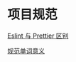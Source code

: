 <!--
 * @Author: TerryMin
 * @Date: 2022-08-03 14:36:46
 * @LastEditors: TerryMin
 * @LastEditTime: 2022-12-26 10:14:44
 * @Description: file not
-->
# 项目规范

[Eslint 与 Prettier 区别](https://juejin.cn/post/7053365694619975711)

[规范单词意义](https://juejin.cn/post/6860440041039069191)
